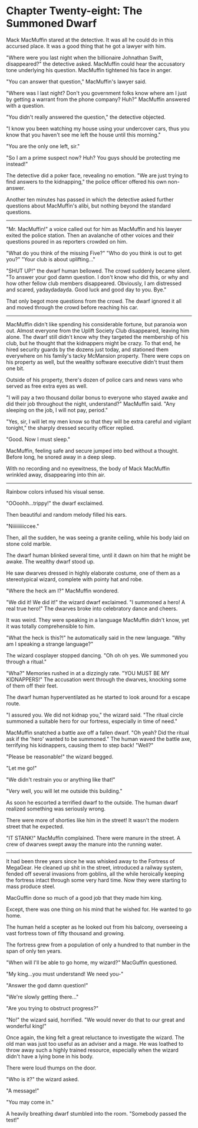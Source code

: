 # Chapter Twenty-eight: The Summoned Dwarf

Mack MacMuffin stared at the detective. It was all he could do in this accursed place. It was a good thing that he got a lawyer with him.

"Where were you last night when the billionaire Johnathan Swift, disappeared?" the detective asked. MacMuffin could hear the accusatory tone underlying his question. MacMuffin tightened his face in anger.

"You can answer that question," MacMuffin's lawyer said.

"Where was I last night? Don't you government folks know where am I just by getting a warrant from the phone company? Huh?" MacMuffin answered with a question.

"You didn't really answered the question," the detective objected.

"I know you been watching my house using your undercover cars, thus you know that you haven't see me left the house until this morning."

"You are the only one left, sir."

"So I am a prime suspect now? Huh? You guys should be protecting me instead!"

The detective did a poker face, revealing no emotion. "We are just trying to find answers to the kidnapping," the police officer offered his own non-answer.

Another ten minutes has passed in which the detective asked further questions about MacMuffin's alibi, but nothing beyond the standard questions.

***

"Mr. MacMuffin!" a voice called out for him as MacMuffin and his lawyer exited the police station. Then an avalanche of other voices and their questions poured in as reporters crowded on him.

"What do you think of the missing Five?" "Who do you think is out to get you?" "Your club is about uplifting..."

"SHUT UP!" the dwarf human bellowed. The crowd suddenly became silent. "To answer your god damn question. I don't know who did this, or why and how other fellow club members disappeared. Obviously, I am distressed and scared, yadaydadayda. Good luck and good day to you. Bye."

That only begot more questions from the crowd. The dwarf ignored it all and moved through the crowd before reaching his car.

***

MacMuffin didn't like spending his considerable fortune, but paranoia won out. Almost everyone from the Uplift Society Club disappeared, leaving him alone. The dwarf still didn't know why they targeted the membership of his club, but he thought that the kidnappers might be crazy. To that end, he hired security guards by the dozens just today, and stationed them everywhere on his family's tacky McMansion property. There were cops on his property as well, but the wealthy software executive didn't trust them one bit.

Outside of his property, there's dozen of police cars and news vans who served as free extra eyes as well.

"I will pay a two thousand dollar bonus to everyone who stayed awake and did their job throughout the night, understand?" MacMuffin said. "Any sleeping on the job, I will not pay, period."

"Yes, sir, I will let my men know so that they will be extra careful and vigilant tonight," the sharply dressed security officer replied.

"Good. Now I must sleep."

MacMuffin, feeling safe and secure jumped into bed without a thought. Before long, he snored away in a deep sleep.

With no recording and no eyewitness, the body of Mack MacMuffin wrinkled away, disappearing into thin air.

***

Rainbow colors infused his visual sense.

"OOoohh...trippy!" the dwarf exclaimed.

Then beautiful and random melody filled his ears.

"Niiiiiiiiiccee."

Then, all the sudden, he was seeing a granite ceiling, while his body laid on stone cold marble.

The dwarf human blinked several time, until it dawn on him that he might be awake. The wealthy dwarf stood up.

He saw dwarves dressed in highly elaborate costume, one of them as a stereotypical wizard, complete with pointy hat and robe.

"Where the heck am I?" MacMuffin wondered.

"We did it! We did it!" the wizard dwarf exclaimed. "I summoned a hero! A real true hero!" The dwarves broke into celebratory dance and cheers.

It was weird. They were speaking in a language MacMuffin didn't know, yet it was totally comprehensible to him.

"What the heck is this?!" he automatically said in the new language. "Why am I speaking a strange language?"

The wizard cosplayer stopped dancing. "Oh oh oh yes. We summoned you through a ritual."

"Wha?" Memories rushed in at a dizzingly rate. "YOU MUST BE MY KIDNAPPERS!" The accusation went through the dwarves, knocking some of them off their feet.

The dwarf human hyperventilated as he started to look around for a escape route.

"I assured you. We did not kidnap you," the wizard said. "The ritual circle summoned a suitable hero for our fortress, especially in time of need."

MacMuffin snatched a battle axe off a fallen dwarf. "Oh yeah? Did the ritual ask if the 'hero' wanted to be summoned." The human waved the battle axe, terrifying his kidnappers, causing them to step back! "Well?"

"Please be reasonable!" the wizard begged.

"Let me go!"

"We didn't restrain you or anything like that!"

"Very well, you will let me outside this building."

As soon he escorted a terrified dwarf to the outside. The human dwarf realized something was seriously wrong.

There were more of shorties like him in the street! It wasn't the modern street that he expected.

"IT STANK!" MacMuffin complained. There were manure in the street. A crew of dwarves swept away the manure into the running water.

***

It had been three years since he was whisked away to the Fortress of MegaGear. He cleaned up shit in the street, introduced a railway system, fended off several invasions from goblins, all the while heroically keeping the fortress intact through some very hard time. Now they were starting to mass produce steel.

MacGuffin done so much of a good job that they made him king.

Except, there was one thing on his mind that he wished for. He wanted to go home.

The human held a scepter as he looked out from his balcony, overseeing a vast fortress town of fifty thousand and growing.

The fortress grew from a population of only a hundred to that number in the span of only ten years.

"When will I'll be able to go home, my wizard?" MacGuffin questioned.

"My king...you must understand! We need you-"

"Answer the god damn question!"

"We're slowly getting there..."

"Are you trying to obstruct progress?"

"No!" the wizard said, horrified. "We would never do that to our great and wonderful king!"

Once again, the king felt a great reluctance to investigate the wizard. The old man was just too useful as an adviser and a mage. He was loathed to throw away such a highly trained resource, especially when the wizard didn't have a lying bone in his body.

There were loud thumps on the door.

"Who is it?" the wizard asked.

"A message!"

"You may come in."

A heavily breathing dwarf stumbled into the room. "Somebody passed the test!"
